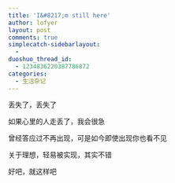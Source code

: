 ```yaml
---
title: 'I&#8217;m still here'
author: lofyer
layout: post
comments: true
simplecatch-sidebarlayout:
  - 
duoshuo_thread_id:
  - 1234836220387786872
categories:
  - 生活杂记
---
```

丢失了，丢失了

如果心里的人走丢了，我会很急

曾经答应过不再出现，可是如今即使出现你也看不见

关于理想，轻易被实现，其实不错

好吧，就这样吧
